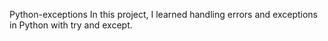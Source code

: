 Python-exceptions
In this project, I learned handling errors and exceptions in Python with try and except.
